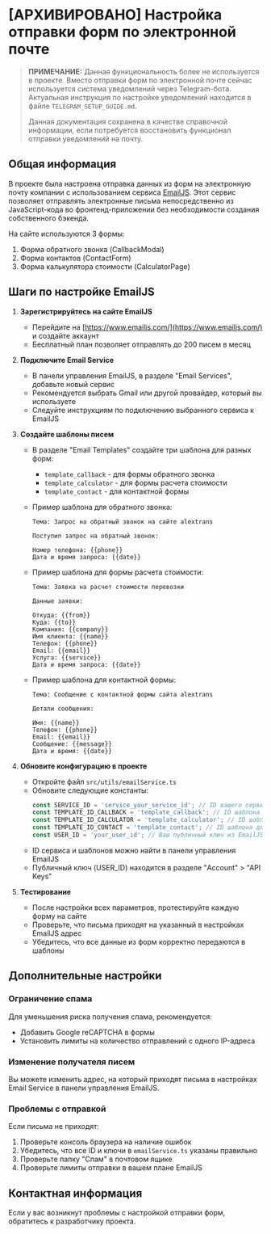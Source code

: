 # [АРХИВИРОВАНО] Настройка отправки форм по электронной почте

> **ПРИМЕЧАНИЕ:** Данная функциональность более не используется в проекте. Вместо отправки форм по электронной почте сейчас используется система уведомлений через Telegram-бота. Актуальная инструкция по настройке уведомлений находится в файле `TELEGRAM_SETUP_GUIDE.md`.
>
> Данная документация сохранена в качестве справочной информации, если потребуется восстановить функционал отправки уведомлений на почту.

## Общая информация

В проекте была настроена отправка данных из форм на электронную почту компании с использованием сервиса [EmailJS](https://www.emailjs.com/). Этот сервис позволяет отправлять электронные письма непосредственно из JavaScript-кода во фронтенд-приложении без необходимости создания собственного бэкенда.

На сайте используются 3 формы:
1. Форма обратного звонка (CallbackModal)
2. Форма контактов (ContactForm)
3. Форма калькулятора стоимости (CalculatorPage)

## Шаги по настройке EmailJS

1. **Зарегистрируйтесь на сайте EmailJS**
   - Перейдите на [https://www.emailjs.com/](https://www.emailjs.com/) и создайте аккаунт
   - Бесплатный план позволяет отправлять до 200 писем в месяц

2. **Подключите Email Service**
   - В панели управления EmailJS, в разделе "Email Services", добавьте новый сервис
   - Рекомендуется выбрать Gmail или другой провайдер, который вы используете
   - Следуйте инструкциям по подключению выбранного сервиса к EmailJS

3. **Создайте шаблоны писем**
   - В разделе "Email Templates" создайте три шаблона для разных форм:
     - `template_callback` - для формы обратного звонка
     - `template_calculator` - для формы расчета стоимости
     - `template_contact` - для контактной формы
   
   - Пример шаблона для обратного звонка:
     ```
     Тема: Запрос на обратный звонок на сайте alextrans
     
     Поступил запрос на обратный звонок:
     
     Номер телефона: {{phone}}
     Дата и время запроса: {{date}}
     ```

   - Пример шаблона для формы расчета стоимости:
     ```
     Тема: Заявка на расчет стоимости перевозки
     
     Данные заявки:
     
     Откуда: {{from}}
     Куда: {{to}}
     Компания: {{company}}
     Имя клиента: {{name}}
     Телефон: {{phone}}
     Email: {{email}}
     Услуга: {{service}}
     Дата и время запроса: {{date}}
     ```

   - Пример шаблона для контактной формы:
     ```
     Тема: Сообщение с контактной формы сайта alextrans
     
     Детали сообщения:
     
     Имя: {{name}}
     Телефон: {{phone}}
     Email: {{email}}
     Сообщение: {{message}}
     Дата и время: {{date}}
     ```

4. **Обновите конфигурацию в проекте**
   - Откройте файл `src/utils/emailService.ts`
   - Обновите следующие константы:
     ```typescript
     const SERVICE_ID = 'service_your_service_id'; // ID вашего сервиса из EmailJS
     const TEMPLATE_ID_CALLBACK = 'template_callback'; // ID шаблона для обратного звонка
     const TEMPLATE_ID_CALCULATOR = 'template_calculator'; // ID шаблона для калькулятора
     const TEMPLATE_ID_CONTACT = 'template_contact'; // ID шаблона для контактной формы
     const USER_ID = 'your_user_id'; // Ваш публичный ключ из EmailJS
     ```
   - ID сервиса и шаблонов можно найти в панели управления EmailJS
   - Публичный ключ (USER_ID) находится в разделе "Account" > "API Keys"

5. **Тестирование**
   - После настройки всех параметров, протестируйте каждую форму на сайте
   - Проверьте, что письма приходят на указанный в настройках EmailJS адрес
   - Убедитесь, что все данные из форм корректно передаются в шаблоны

## Дополнительные настройки

### Ограничение спама
Для уменьшения риска получения спама, рекомендуется:
- Добавить Google reCAPTCHA в формы
- Установить лимиты на количество отправлений с одного IP-адреса

### Изменение получателя писем
Вы можете изменить адрес, на который приходят письма в настройках Email Service в панели управления EmailJS.

### Проблемы с отправкой
Если письма не приходят:
1. Проверьте консоль браузера на наличие ошибок
2. Убедитесь, что все ID и ключи в `emailService.ts` указаны правильно
3. Проверьте папку "Спам" в почтовом ящике
4. Проверьте лимиты отправки в вашем плане EmailJS

## Контактная информация
Если у вас возникнут проблемы с настройкой отправки форм, обратитесь к разработчику проекта. 